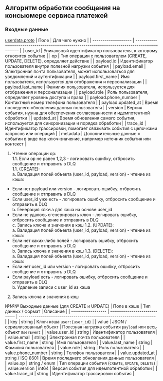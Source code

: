 ## Алгоритм обработки сообщения на консьюмере сервиса платежей

### Входные данные
[userdata.proto](https://github.com/yn96k/online-courses/blob/3e510ddc7500659f2d2b1ce8550b52c5580fe53f/kafka-topic-userdata.proto)
| Поле                 | Для чего нужно                                                                                   |
| -------------------- | ------------------------------------------------------------------------------------------------ |
| user_id              | Уникальный идентификатор пользователя, к которому относится событие                              |
| op                   | Тип операции с пользователем (CREATE, UPDATE, DELETE), определяет действие                       |
| payload.id           | Идентификатор пользователя внутри полезной нагрузки события                                      |
| payload.email        | Электронная почта пользователя, может использоваться для уведомлений и аутентификации            |
| payload.first_name   | Имя пользователя, используется для отображения и персонализации                                  |
| payload.last_name    | Фамилия пользователя, используется для отображения и персонализации                              |
| payload.role         | Роль пользователя, определяет уровень доступа и права                                            |
| payload.phone_number | Контактный номер телефона пользователя                                                           |
| payload.updated_at   | Время последнего обновления данных пользователя                                                  |
| version              | Версия события, нужна для обеспечения согласованности и идемпотентной обработки                  |
| updated_at           | Время обновления самого события, используется для синхронизации и порядка обработки              |
| trace_id             | Идентификатор трассировки, помогает связывать события с цепочками запросов или операций          |
| metadata             | Дополнительные данные о событии в виде пар ключ-значение, например источник события или контекст |

1. Чтение операции op: <br>
1.1. Если op не равен 1,2,3 - логировать ошибку, отбросить сообщение и отправить в DLQ <br>
1.1. (CREATE): <br>
a. Валидация полей объекта (user_id, payload, version) - чтение из кэша: <br>
- Если нет payload или version - логировать ошибку, отбросить сообщение и отправить в DLQ <br>
- Если user_id уже есть - логировать ошибку, отбросить сообщение и отправить в DLQ <br>
b. Генерация ключа для кэша на основе user_id <br>
- Если не удалось сгенерировать ключ - логировать ошибку, отбросить сообщение и отправить в DLQ <br>
c. Запись ключа и значения в кэш
1.2. (UPDATE): <br>
a. Валидация полей объекта (user_id, payload, version) - чтение из кэша: <br>
- Если нет каких-либо полей - логировать ошибку, отбросить сообщение и отправить в DLQ <br>
b. Запись ключа и значения в кэш
1.3. (DELETE): <br>
a. Валидация полей объекта (user_id, payload, version) - чтение из кэша: <br>
- Если нет user_id или version - логировать ошибку, отбросить сообщение и отправить в DLQ <br>
- Если payload есть - логировать ошибку, отбросить сообщение и отправить в DLQ <br>
b. Удаление записи с user_id из кэша <br>
2. Запись ключа и значения в кэш <br>

№№№ Выходные данные (для CREATE и UPDATE)
| Поле в кэше        | Тип данных / формат           | Описание                                                               |
| ------------------ | ----------------------------- | ---------------------------------------------------------------------- |
| key                | string                        | Ключ кэша `user:{user_id}`                                             |
| value              | JSON / сериализованный объект | Полезная нагрузка события `payload` или весь объект `UserEvent`        |
| value.user_id      | string                        | Идентификатор пользователя                                             |
| value.email        | string                        | Электронная почта пользователя                                         |
| value.first_name   | string                        | Имя пользователя                                                       |
| value.last_name    | string                        | Фамилия пользователя                                                   |
| value.role         | string                        | Роль пользователя                                                      |
| value.phone_number | string                        | Телефон пользователя                                                   |
| value.updated_at   | string / ISO 8601             | Время последнего обновления данных пользователя                        |
| value.op           | string / enum                 | Тип операции события (`CREATE`, `UPDATE`, `DELETE`)                    |
| value.version      | int64                         | Версия события для идемпотентной обработки                             |
| value.trace_id     | string                        | Идентификатор трассировки события                                      |


